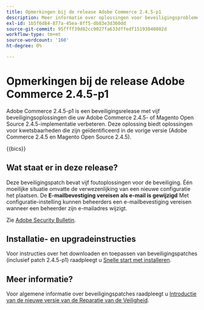 ```yaml
---
title: Opmerkingen bij de release Adobe Commerce 2.4.5-p1
description: Meer informatie over oplossingen voor beveiligingsproblemen vindt u in de Adobe Commerce-release 2.4.5-p1.
exl-id: 1b5f6d84-877a-45ea-8ff5-db83e3d360dd
source-git-commit: 95ffff39d82cc9027fa633dffedf15193040802d
workflow-type: tm+mt
source-wordcount: '160'
ht-degree: 0%

---
```


# Opmerkingen bij de release Adobe Commerce 2.4.5-p1

Adobe Commerce 2.4.5-p1 is een beveiligingsrelease met vijf beveiligingsoplossingen die uw Adobe Commerce 2.4.5- of Magento Open Source 2.4.5-implementatie verbeteren. Deze oplossing biedt oplossingen voor kwetsbaarheden die zijn geïdentificeerd in de vorige versie (Adobe Commerce 2.4.5 en Magento Open Source 2.4.5).

{{bics}}

## Wat staat er in deze release?

Deze beveiligingspatch bevat vijf foutoplossingen voor de beveiliging. Één moeilijke situatie omvatte de verwezenlijking van een nieuwe configuratie het plaatsen. De **E-mailbevestiging vereisen als e-mail is gewijzigd** Met configuratie-instelling kunnen beheerders een e-mailbevestiging vereisen wanneer een beheerder zijn e-mailadres wijzigt. <!-- AC-6292-->

Zie [Adobe Security Bulletin](https://helpx.adobe.com/security/products/magento/apsb22-48.html).

## Installatie- en upgradeinstructies

Voor instructies over het downloaden en toepassen van beveiligingspatches (inclusief patch 2.4.5-p1) raadpleegt u [Snelle start met installeren](../../../installation/composer.md).

## Meer informatie?

Voor algemene informatie over beveiligingspatches raadpleegt u [Introductie van de nieuwe versie van de Reparatie van de Veiligheid](https://community.magento.com/t5/Magento-DevBlog/Introducing-the-New-Security-Patch-Release/ba-p/141287).
